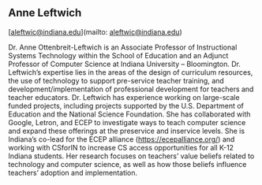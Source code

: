 ## Anne Leftwich

[aleftwic@indiana.edu](mailto: aleftwic@indiana.edu)

Dr. Anne Ottenbreit-Leftwich is an Associate Professor of Instructional Systems Technology within the School of Education and an Adjunct Professor of Computer Science at Indiana University – Bloomington. Dr. Leftwich’s expertise lies in the areas of the design of curriculum resources, the use of technology to support pre-service teacher training, and development/implementation of professional development for teachers and teacher educators. Dr. Leftwich has experience working on large-scale funded projects, including projects supported by the U.S. Department of Education and the National Science Foundation. She has collaborated with Google, Letron, and ECEP to investigate ways to teach computer science and expand these offerings at the preservice and inservice levels. She is Indiana’s co-lead for the ECEP alliance (https://ecepalliance.org/) and working with CSforIN to increase CS access opportunities for all K-12 Indiana students. Her research focuses on teachers’ value beliefs related to technology and computer science, as well as how those beliefs influence teachers’ adoption and implementation.

